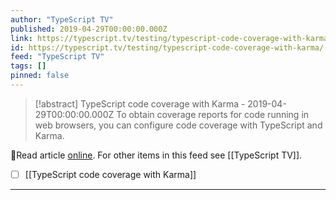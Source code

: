 ```yaml
---
author: "TypeScript TV"
published: 2019-04-29T00:00:00.000Z
link: https://typescript.tv/testing/typescript-code-coverage-with-karma/
id: https://typescript.tv/testing/typescript-code-coverage-with-karma/
feed: "TypeScript TV"
tags: []
pinned: false
---
```

> [!abstract] TypeScript code coverage with Karma - 2019-04-29T00:00:00.000Z
> To obtain coverage reports for code running in web browsers, you can configure code coverage with TypeScript and Karma.

🔗Read article [online](https://typescript.tv/testing/typescript-code-coverage-with-karma/). For other items in this feed see [[TypeScript TV]].

- [ ] [[TypeScript code coverage with Karma]]
- - -

